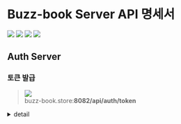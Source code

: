 # Buzz-book Server API 명세서

![](https://img.shields.io/static/v1?label=&message=GET&color=blue)
![](https://img.shields.io/static/v1?label=&message=POST&color=brightgreen)
![](https://img.shields.io/static/v1?label=&message=PUT&color=orange)
![](https://img.shields.io/static/v1?label=&message=DELETE&color=red)

## Auth Server

### 토큰 발급 
 
> ![](https://img.shields.io/static/v1?label=&message=POST&color=brightgreen) <br>
> buzz-book.store:**8082/api/auth/token**
 
<details>
<summary>detail</summary>
 
#### Request
 
##### Body
 
| name    | type   | description            | 필수 |
| :-----  | :----  | :--------------------- | ---- |
| loginId | string | 사용자가 로그인한 아이디 | 필수 |
| role    | string | 사용자 권한             | 필수 |
 
#### Response

##### Header
 
<details>
<summary>200 Ok : 성공적으로 로그인 된 경우</summary>
  
| key           | value             | description                                                        | 
| :-----------  | :---------------  | :----------------------------------------------------------------- |
| Authorization | jwt access token  | jwt access token `user_id`, `role`, `iat`, `exp`, `sub` 가 들어있음 |
| Refresh-Token | jwt refresh token | jwt refresh token                                                  |
 
`iat` 발급시간(number)

`exp` 만료시간(number)

`sub` 토큰타입(string, <sub>'access_token' or 'refresh_token'</sub>)

</details>

<br />
 
 
